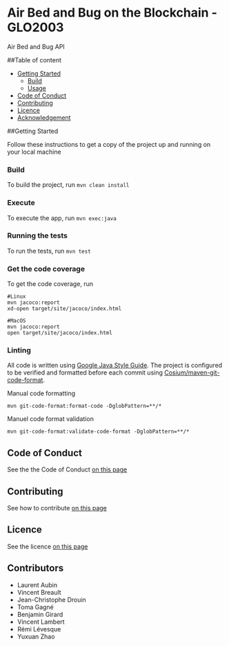 # Air Bed and Bug on the Blockchain - GLO2003

Air Bed and Bug API

##Table of content

- [Getting Started](#getting-started)
    - [Build](#build)
    - [Usage](#usage)
- [Code of Conduct](#code-of-conduct)
- [Contributing](#contributing)
- [Licence](#licence)
- [Acknowledgement]()


##Getting Started

Follow these instructions to get a copy of the project up and running on your local machine

### Build

To build the project, run ``mvn clean install``  

### Execute

To execute the app, run ``mvn exec:java``

### Running the tests

To run the tests, run ``mvn test``


### Get the code coverage

To get the code coverage, run  

    #Linux
    mvn jacoco:report
    xd-open target/site/jacoco/index.html
    
    #MacOS
    mvn jacoco:report
    open target/site/jacoco/index.html

### Linting

All code is written using [Google Java Style Guide](https://google.github.io/styleguide/javaguide.html).
The project is configured to be verified and formatted before each commit using [Cosium/maven-git-code-format](https://github.com/Cosium/maven-git-code-format).

Manual code formatting

    mvn git-code-format:format-code -DglobPattern=**/*

Manuel code format validation
    
    mvn git-code-format:validate-code-format -DglobPattern=**/*

## Code of Conduct

See the the Code of Conduct [on this page](https://github.com/glo2003/glo2003-h2020-eq05/blob/master/CODE_OF_CONDUCT.md)

## Contributing

See how to contribute [on this page](https://github.com/glo2003/glo2003-h2020-eq05/blob/master/CONTRIBUTING.md)

## Licence

See the licence [on this page](https://github.com/glo2003/glo2003-h2020-eq05/blob/master/LICENCE.md)


## Contributors
- Laurent Aubin
- Vincent Breault
- Jean-Christophe Drouin
- Toma Gagné
- Benjamin Girard
- Vincent Lambert
- Rémi Lévesque
- Yuxuan Zhao
